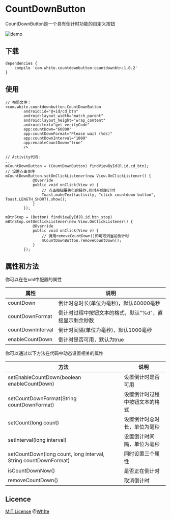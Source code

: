 # CountDownButton
CountDownButton是一个具有倒计时功能的自定义按钮

![demo](https://github.com/WhiteDG/CountDownButton/blob/master/screenshot/demo.gif)

## 下载

```
dependencies {
    compile 'com.white.countdownbutton:countdownbtn:1.0.2'
}
```

## 使用

```
// 布局文件：
<com.white.countdownbutton.CountDownButton
        android:id="@+id/cd_btn"
        android:layout_width="match_parent"
        android:layout_height="wrap_content"
        android:text="get verifyCode"
        app:countDown="60000"
        app:countDownFormat="Please wait (%ds)"
        app:countDownInterval="1000"
        app:enableCountDown="true"
        />
        
// Activity代码：
...
mCountDownButton = (CountDownButton) findViewById(R.id.cd_btn);
// 设置点击事件
mCountDownButton.setOnClickListener(new View.OnClickListener() {
            @Override
            public void onClick(View v) {
                // 点击按钮要执行的操作,同时开始倒计时
                Toast.makeText(activity, "click countdown button", Toast.LENGTH_SHORT).show();
            }
        });

mBtnStop = (Button) findViewById(R.id.btn_stop)
mBtnStop.setOnClickListener(new View.OnClickListener() {
            @Override
            public void onClick(View v) {
                // 调用removeCountDown()即可取消当前倒计时
                mCountDownButton.removeCountDown();
            }
        });
```

## 属性和方法

你可以在在xml中配置的属性

属性 | 说明
---|---
countDown | 倒计时总时长(单位为毫秒)，默认60000毫秒
countDownFormat | 倒计时过程中按钮文本的格式，默认"%d"，直接显示剩余秒数
countDownInterval | 倒计时间隔(单位为毫秒)，默认1000毫秒
enableCountDown | 倒计时是否可用，默认为true

你可以通过以下方法在代码中动态设置相关的属性

方法 | 说明
---|---
setEnableCountDown(boolean enableCountDown) | 设置倒计时是否可用
setCountDownFormat(String countDownFormat) | 设置倒计时过程中按钮文本的格式
setCount(long count) | 设置倒计时总时长，单位为毫秒
setInterval(long interval) | 设置倒计时间隔，单位为毫秒
setCountDown(long count, long interval, String countDownFormat) | 同时设置三个属性
isCountDownNow() | 是否正在倒计时
removeCountDown() | 取消倒计时

## Licence

[MIT License](https://github.com/WhiteDG/CountDownButton/blob/master/LICENSE.txt) @[Wh1te](https://github.com/WhiteDG)

